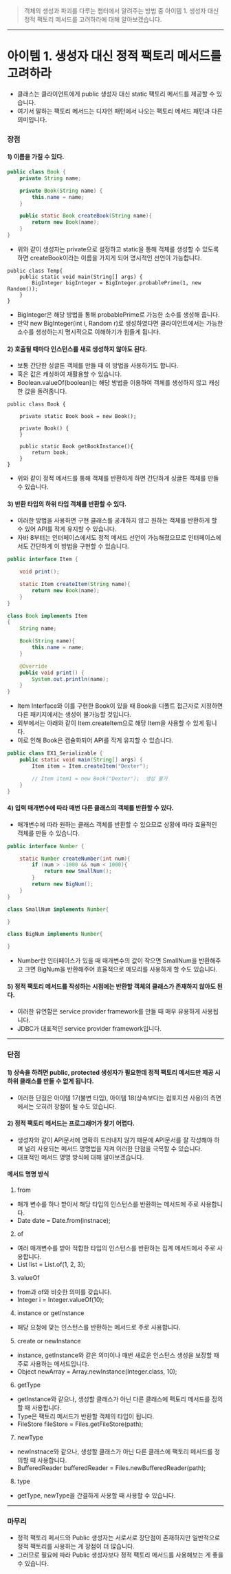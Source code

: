 > 객체의 생성과 파괴를 다루는 챕터에서 알려주는 방법 중 아이템 1. 생성자 대신 정적 팩토리 메서드를 고려하라에 대해 알아보겠습니다.

---

# 아이템 1. 생성자 대신 정적 팩토리 메서드를 고려하라

-   클래스는 클라이언트에게 public 생성자 대신 static 팩토리 메서드를 제공할 수 있습니다.
-   여기서 말하는 팩토리 메서드는 디자인 패턴에서 나오는 팩토리 메서드 패턴과 다른 의미입니다.

### 장점

#### 1) 이름을 가질 수 있다.

```java
public class Book {
    private String name;

    private Book(String name) {
        this.name = name;
    }

    public static Book createBook(String name){
        return new Book(name);
    }
}
```

-   위와 같이 생성자는 private으로 설정하고 static을 통해 객체를 생성할 수 있도록 하면 createBook이라는 이름을 가지게 되어 명시적인 선언이 가능합니다.

```
public class Temp{
    public static void main(String[] args) {
        BigInteger bigInteger = BigInteger.probablePrime(1, new Random());
    }
}
```

-   BigInteger은 해당 방법을 통해 probablePrime로 가능한 소수를 생성해 줍니다.
-   만약 new BigInteger(int i, Random r)로 생성하였다면 클라이언트에서는 가능한 소수를 생성하는지 명시적으로 이해하기가 힘들게 됩니다.

#### 2) 호출될 때마다 인스턴스를 새로 생성하지 않아도 된다.

-   보통 간단한 싱글톤 객체를 만들 때 이 방법을 사용하기도 합니다.
-   혹은 값은 캐싱하여 재활용할 수 있습니다.
-   Boolean.valueOf(boolean)는 해당 방법을 이용하여 객체를 생성하지 않고 캐싱한 값을 돌려줍니다.

```
public class Book {

    private static Book book = new Book();

    private Book() {
    }

    public static Book getBookInstance(){
        return book;
    }
}
```

-   위와 같이 정적 메서드를 통해 객체를 반환하게 하면 간단하게 싱글톤 객체를 만들 수 있습니다.

#### 3) 반환 타입의 하위 타입 객체를 반환할 수 있다.

-   이러한 방법을 사용하면 구현 클래스를 공개하지 않고 원하는 객체를 반환하게 할 수 있어 API를 작게 유지할 수 있습니다.
-   자바 8부터는 인터페이스에서도 정적 메서드 선언이 가능해졌으므로 인터페이스에서도 간단하게 이 방법을 구현할 수 있습니다.

```java
public interface Item {

    void print();

    static Item createItem(String name){
        return new Book(name);
    }
}

class Book implements Item
{
    String name;

    Book(String name){
        this.name = name;
    }

    @Override
    public void print() {
        System.out.println(name);
    }
}
```

-   Item Interface와 이를 구현한 Book이 있을 때 Book을 디폴트 접근자로 지정하면 다른 패키지에서는 생성이 불가능할 것입니다.
-   외부에서는 아래와 같이 Item.createItem으로 해당 Item을 사용할 수 있게 됩니다.
-   이로 인해 Book은 캡슐화되어 API를 작게 유지할 수 있습니다.

```java
public class EX1_Serializable {
    public static void main(String[] args) {
        Item item = Item.createItem("Dexter");

        // Item item1 = new Book("Dexter");  생성 불가
    }
}
```

#### 4) 입력 매개변수에 따라 매번 다른 클래스의 객체를 반환할 수 있다.

-   매개변수에 따라 원하는 클래스 객체를 반환할 수 있으므로 상황에 따라 효율적인 객체를 만들 수 있습니다.

```java
public interface Number {

    static Number createNumber(int num){
        if (num > -1000 && num < 1000){
            return new SmallNum();
        }
        return new BigNum();
    }
}

class SmallNum implements Number{

}

class BigNum implements Number{

}
```

-   Number란 인터페이스가 있을 때 매개변수의 값이 작으면 SmallNum을 반환해주고 크면 BigNum을 반환해주어 효율적으로 메모리를 사용하게 할 수도 있습니다.

#### 5) 정적 팩토리 메서드를 작성하는 시점에는 반환할 객체의 클래스가 존재하지 않아도 된다.

-   이러한 유연함은 service provider framework를 만들 때 매우 유용하게 사용됩니다.
-   JDBC가 대표적인 service provider framework입니다.

---

### 단점

#### 1) 상속을 하려면 public, protected 생성자가 필요한데 정적 팩토리 메서드만 제공 시 하위 클래스를 만들 수 없게 됩니다.

-   이러한 단점은 아이템 17(불변 타입), 아이템 18(상속보다는 컴포지션 사용)의 측면에서는 오히려 장점이 될 수도 있습니다.

#### 2) 정적 팩토리 메서드는 프로그래머가 찾기 어렵다.

-   생성자와 같이 API문서에 명확히 드러내지 않기 때문에 API문서를 잘 작성해야 하며 널리 사용되는 메서드 명명법을 지켜 이러한 단점을 극복할 수 있습니다.
-   대표적인 메서드 명명 방식에 대해 알아보겠습니다.

#### 메서드 명명 방식

1) from

-   매개 변수를 하나 받아서 해당 타입의 인스턴스를 반환하는 메서드에 주로 사용합니다.
-   Date date = Date.from(instnace);

2) of

-   여러 매개변수를 받아 적합한 타입의 인스턴스를 반환하는 집계 메서드에서 주로 사용합니다.
-   List list = List.of(1, 2, 3);

3) valueOf

-   from과 of와 비슷한 의미를 갖습니다.
-   Integer i = Integer.valueOf(10);

4) instance or getInstance

-   해당 요청에 맞는 인스턴스를 반환하는 메서드로 주로 사용합니다.

5) create or newInstance

-   instance, getInstance와 같은 의미이나 매번 새로운 인스턴스 생성을 보장할 때 주로 사용하는 메서드입니다.
-   Object newArray = Array.newInstance(Integer.class, 10);

6) getType

-   getInstance와 같으나, 생성할 클래스가 아닌 다른 클래스에 팩토리 메서드를 정의할 때 사용합니다.
-   Type은 팩토리 메서드가 반환할 객체의 타입이 됩니다.
-   FileStore fileStore = Files.getFileStore(path);

7) newType

-   newInstnace와 같으나, 생성할 클래스가 아닌 다른 클래스에 팩토리 메서드를 정의할 때 사용합니다.
-   BufferedReader bufferedReader = Files.newBufferedReader(path);

8) type

-   getType, newType을 간결하게 사용할 때 사용할 수 있습니다.

---

### 마무리

-   정적 팩토리 메서드와 Public 생성자는 서로서로 장단점이 존재하지만 일반적으로 정적 팩토리를 사용하는 게 장점이 더 많습니다.
-   그러므로 필요에 따라 Public 생성자보다 정적 팩토리 메서드를 사용해보는 게 좋을 수 있습니다.
